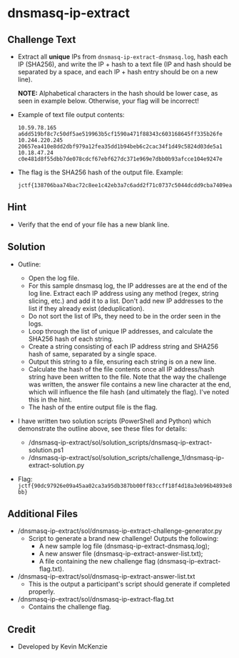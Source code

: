 # dnsmasq-ip-extract

## Challenge Text
* Extract all **unique** IPs from `dnsmasq-ip-extract-dnsmasq.log`, hash each IP (SHA256), and write the IP + hash to a text file (IP and hash should be separated by a space, and each IP + hash entry should be on a new line).

    **NOTE:** Alphabetical characters in the hash should be lower case, as seen in example below. Otherwise, your flag will be incorrect!

* Example of text file output contents:
    ```
    10.59.78.165 a6dd519bf8c7c50df5ae519963b5cf1590a471f88343c603168645ff335b26fe
    10.244.220.245 20657ea410e8dd2dbf979a12fea35dd1b94beb6c2cac34f1d49c5824d03de5a1
    10.18.47.24 c0e481d8f55dbb7de078cdcf67ebf627dc371e969e7dbb0b93afcce104e9247e
    ```

* The flag is the SHA256 hash of the output file. Example:
    ```
    jctf{138706baa74bac72c8ee1c42eb3a7c6add2f71c0737c5044dcdd9cba7409ead6}
    ```

## Hint
* Verify that the end of your file has a new blank line.

## Solution
* Outline:
  * Open the log file.
  * For this sample dnsmasq log, the IP addresses are at the end of the log line. Extract each IP address using any method (regex, string slicing, etc.) and add it to a list. Don't add new IP addresses to the list if they already exist (deduplication).
  * Do not sort the list of IPs, they need to be in the order seen in the logs.
  * Loop through the list of unique IP addresses, and calculate the SHA256 hash of each string.
  * Create a string consisting of each IP address string and SHA256 hash of same, separated by a single space.
  * Output this string to a file, ensuring each string is on a new line.
  * Calculate the hash of the file contents once all IP address/hash string have been written to the file. Note that the way the challenge was written, the answer file contains a new line character at the end, which will influence the file hash (and ultimately the flag). I've noted this in the hint.
  * The hash of the entire output file is the flag.

* I have written two solution scripts (PowerShell and Python) which demonstrate the outline above, see these files for details:
  * /dnsmasq-ip-extract/sol/solution_scripts/dnsmasq-ip-extract-solution.ps1
  * /dnsmasq-ip-extract/sol/solution_scripts/challenge_1/dnsmasq-ip-extract-solution.py
  
* Flag: `jctf{90dc97926e09a45aa02ca3a95db387bb00ff83ccff18f4d18a3eb96b4893e8bb}`

## Additional Files
* /dnsmasq-ip-extract/sol/dnsmasq-ip-extract-challenge-generator.py
  * Script to generate a brand new challenge! Outputs the following:
    * A new sample log file (dnsmasq-ip-extract-dnsmasq.log);
    * A new answer file (dnsmasq-ip-extract-answer-list.txt);
    * A file containing the new challenge flag (dnsmasq-ip-extract-flag.txt).
* /dnsmasq-ip-extract/sol/dnsmasq-ip-extract-answer-list.txt
  * This is the output a participant's script should generate if completed properly.
* /dnsmasq-ip-extract/sol/dnsmasq-ip-extract-flag.txt
  * Contains the challenge flag.

## Credit
* Developed by Kevin McKenzie